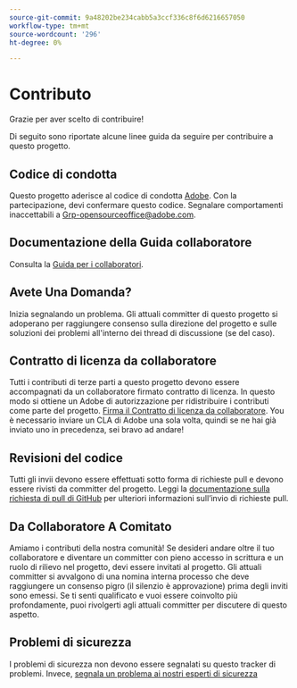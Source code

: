 ```yaml
---
source-git-commit: 9a48202be234cabb5a3ccf336c8f6d6216657050
workflow-type: tm+mt
source-wordcount: '296'
ht-degree: 0%

---
```

# Contributo

Grazie per aver scelto di contribuire!

Di seguito sono riportate alcune linee guida da seguire per contribuire a questo progetto.

## Codice di condotta

Questo progetto aderisce al codice di condotta [Adobe](code-of-conduct.md). Con la partecipazione,
devi confermare questo codice. Segnalare comportamenti inaccettabili a
[Grp-opensourceoffice@adobe.com](mailto:Grp-opensourceoffice@adobe.com).

## Documentazione della Guida collaboratore

Consulta la [Guida per i collaboratori](https://docs.adobe.com/content/help/en/contributor/contributor-guide/introduction.html).

## Avete Una Domanda?

Inizia segnalando un problema. Gli attuali committer di questo progetto si adoperano per raggiungere
consenso sulla direzione del progetto e sulle soluzioni dei problemi all&#39;interno dei thread di discussione
(se del caso).

## Contratto di licenza da collaboratore

Tutti i contributi di terze parti a questo progetto devono essere accompagnati da un collaboratore firmato
contratto di licenza. In questo modo si ottiene un Adobe di autorizzazione per ridistribuire i contributi
come parte del progetto. [Firma il Contratto di licenza da collaboratore](http://opensource.adobe.com/cla.html). You
è necessario inviare un CLA di Adobe una sola volta, quindi se ne hai già inviato uno in precedenza,
sei bravo ad andare!

## Revisioni del codice

Tutti gli invii devono essere effettuati sotto forma di richieste pull e devono essere rivisti
da committer del progetto. Leggi la [documentazione sulla richiesta di pull di GitHub](https://help.github.com/articles/about-pull-requests/)
per ulteriori informazioni sull’invio di richieste pull.

<!--
Lastly, please follow the [pull request template](PULL_REQUEST_TEMPLATE.md) when
submitting a pull request!
-->

## Da Collaboratore A Comitato

Amiamo i contributi della nostra comunità! Se desideri andare oltre il tuo collaboratore
e diventare un committer con pieno accesso in scrittura e un ruolo di rilievo nel progetto, devi
essere invitati al progetto. Gli attuali committer si avvalgono di una nomina interna
processo che deve raggiungere un consenso pigro (il silenzio è approvazione) prima degli inviti
sono emessi. Se ti senti qualificato e vuoi essere coinvolto più profondamente,
puoi rivolgerti agli attuali committer per discutere di questo aspetto.

## Problemi di sicurezza

I problemi di sicurezza non devono essere segnalati su questo tracker di problemi. Invece, [segnala un problema ai nostri esperti di sicurezza](https://helpx.adobe.com/security/alertus.html)
